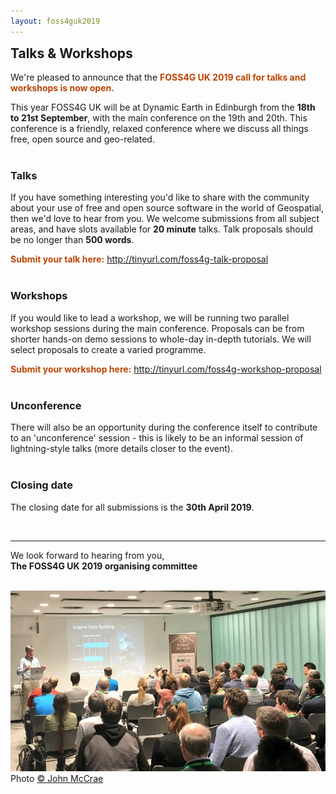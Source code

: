 ```yaml
---
layout: foss4guk2019
---
```

<h2 style="margin-top:0;">Talks & Workshops</h2>

We're pleased to announce that the <span style="color:#bb4505; font-weight:bold;">FOSS4G UK 2019 call for talks and workshops is now open.</span>

This year FOSS4G UK will be at Dynamic Earth in Edinburgh from the <strong>18th to 21st September</strong>, with the main conference on the 19th and 20th. This conference is a friendly, relaxed conference where we discuss all things free, open source and geo-related.

<h3 style="margin-top:40px;">Talks</h3>
If you have something interesting you'd like to share with the community about your use of free and open source software in the world of Geospatial, then we'd love to hear from you. We welcome submissions from all subject areas, and have slots available for <strong>20 minute</strong> talks. Talk proposals should be no longer than <strong>500 words</strong>.

<span style="color:#bb4505; font-weight:bold;">Submit your talk here:</span> <a href="http://tinyurl.com/foss4g-talk-proposal" style="font-weight:bold;" target="_blank" title="FOSS4GUK2019 Talk Submission Form" alt="FOSS4GUK2019 Talk Submission Form">http://tinyurl.com/foss4g-talk-proposal</a>
&nbsp;

<h3 style="margin-top:40px;">Workshops</h3>
If you would like to lead a workshop, we will be running two parallel workshop sessions during the main conference. Proposals can be from shorter hands-on demo sessions to whole-day in-depth tutorials. We will select proposals to create a varied programme.

<span style="color:#bb4505; font-weight:bold;">Submit your workshop here:</span> <a href="http://tinyurl.com/foss4g-workshop-proposal" style="font-weight:bold;" target="_blank" title="FOSS4GUK2019 Workshop Submission Form" alt="FOSS4GUK2019 Workshop Submission Form">http://tinyurl.com/foss4g-workshop-proposal</a>

<h3 style="margin-top:40px;">Unconference</h3>
There will also be an opportunity during the conference itself to contribute to an 'unconference' session - this is likely to be an informal session of lightning-style talks (more details closer to the event).

<h3 style="margin-top:40px;">Closing date</h3>
The closing date for all submissions is the <strong>30th April 2019</strong>.

&nbsp;

--------------------------------

We look forward to hearing from you,<br><strong>The FOSS4G UK 2019 organising committee</strong>

&nbsp;
![FOSS4GUK 2018 Talk](images/foss4guk_2018_talk.jpg "FOSS4GUK 2018 Talk")
Photo <a href="https://twitter.com/JohnSMcCrae/status/972147230089113600" target="_blank" alt="John McCrae on Twitter" title="John McCrae on Twitter">&copy; John McCrae</a>
